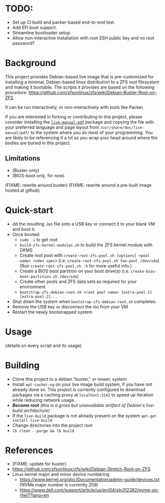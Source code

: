 # TODO:
* Set up CI build and packer-based end-to-end test.
* Add EFI boot support.
* Streamline bootloader setup.
* Allow non-interactive installation with root SSH public key and no root password?

# Background
This project provides Debian-based live image that is pre-customized for installing a minimal, Debian-based linux distribution to a ZFS root filesystem and making it bootable.  The scripts it provides are based on the following procedure: https://github.com/zfsonlinux/zfs/wiki/Debian-Buster-Root-on-ZFS 

It can be run interactively, or non-interactively with tools like Packer.

If you are interested in forking or contributing to this project, please consider installing the [`live-manual-pdf`](https://packages.debian.org/search?keywords=live-manual-pdf) package and copying the file with your preferred language and page layout from `/usr/share/doc/live-manual/pdf/` to the system where you do most of your programming.  You are likely to be referencing it a lot as you wrap your head around where the bodies are buried in this project.

## Limitations
* (Buster-only)
* (BIOS-boot only, for now)

(FIXME: rewrite around buster)
(FIXME: rewrite around a pre-built image hosted at github)
# Quick-start
* dd the resulting .iso file onto a USB key or connect it to your blank VM and boot it.
* Once booted:
  * `sudo -i` to get root
  * `build-zfs-kernel-modules.sh` to build the ZFS kernel module with DKMS
  * Create root pool with `create-root-zfs-pool.sh [options] <pool name> <vdev spec>` 
  (i.e. `create-root-zfs-pool.sh foo-pool /dev/sda`) (Run `create-root-zfs-pool.sh -h` for more useful info.) 
  * Create a BIOS boot partition on your boot drive(s) (i.e. `create-bios-boot-partition.sh /dev/sda`)
  * Create other pools and ZFS data sets as required for your environment
  * `bootstrap-zfs-debian-root.sh <root pool name> [extra-pool-1] [extra-pool-2]...`
* Shut down the system when `bootstrap-zfs-debian-root.sh` completes.
* Remove the USB key or disconnect the iso from your VM
* Restart the newly bootstrapped system

# Usage

(details on every script and its usage)

# Building
* Clone this project to a debian "buster," or newer, system
* Install `apt-cacher-ng` on your live image build system, if you have not already done so.  This project is currently configured to download packages via a caching proxy at `localhost:3142` to speed up iteration while reducing network usage.
* ***Become root** (this is a gross but unavoidable artifact of Debian's live-build architecture)* 
* If the `live-build` package is not already present on the system `apt-get install live-build`
* Change directories into the project root
* `lb clean --purge && lb build`

# References
* (FIXME: update for buster)
* https://github.com/zfsonlinux/zfs/wiki/Debian-Stretch-Root-on-ZFS
* Linux kernel major and minor device numbering
  * https://www.kernel.org/doc/Documentation/admin-guide/devices.txt (NVMe major number is currently 259)
  * https://www.dell.com/support/article/us/en/04/sln312382/nvme-on-rhel7?lang=en
